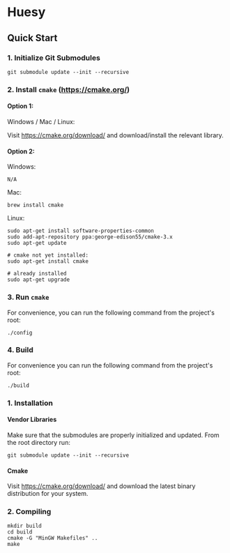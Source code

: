 # Huesy

## Quick Start

### 1. Initialize Git Submodules ###

```
git submodule update --init --recursive
```

### 2. Install `cmake` (https://cmake.org/)

#### Option 1:
Windows / Mac / Linux:

Visit https://cmake.org/download/ and download/install the relevant library.

#### Option 2:

Windows:
```
N/A
```

Mac:
```
brew install cmake
```

Linux:
```
sudo apt-get install software-properties-common
sudo add-apt-repository ppa:george-edison55/cmake-3.x
sudo apt-get update

# cmake not yet installed:
sudo apt-get install cmake

# already installed
sudo apt-get upgrade
```

### 3. Run `cmake`

For convenience, you can run the following command from the project's root:
```
./config
```

### 4. Build

For convenience you can run the following command from the project's root:
```
./build
```

### 1. Installation

#### Vendor Libraries

Make sure that the submodules are properly initialized and updated. From the root directory run:

```
git submodule update --init --recursive
```

#### Cmake

Visit https://cmake.org/download/ and download the latest binary distribution for your system.

### 2. Compiling

```
mkdir build
cd build
cmake -G "MinGW Makefiles" ..
make
```
